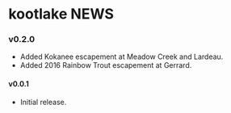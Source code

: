 # kootlake NEWS

### v0.2.0

- Added Kokanee escapement at Meadow Creek and Lardeau.
- Added 2016 Rainbow Trout escapement at Gerrard.

#### v0.0.1

- Initial release.
